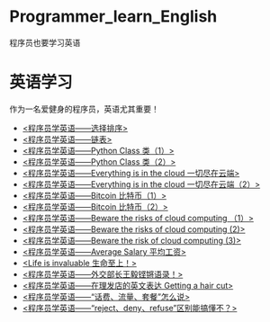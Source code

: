 # Programmer_learn_English
程序员也要学习英语

# 英语学习

作为一名爱健身的程序员，英语尤其重要！

- [<程序员学英语——选择排序>](https://zhuanlan.zhihu.com/p/127146209)
- [<程序员学英语——链表>](https://zhuanlan.zhihu.com/p/129215878)
- [<程序员学英语——Python Class 类（1）>](https://zhuanlan.zhihu.com/p/133093986)
- [<程序员学英语——Python Class 类（2）>](https://zhuanlan.zhihu.com/p/133907159)
- [<程序员学英语——Everything is in the cloud 一切尽在云端>](https://zhuanlan.zhihu.com/p/135838794)
- [<程序员学英语——Everything is in the cloud 一切尽在云端（2）>](https://zhuanlan.zhihu.com/p/136354262)
- [<程序员学英语——Bitcoin 比特币（1）>](https://zhuanlan.zhihu.com/p/136842213)
- [<程序员学英语——Bitcoin 比特币（2）>](https://zhuanlan.zhihu.com/p/137877632)
- [<程序员学英语——Beware the risks of cloud computing （1）>](https://zhuanlan.zhihu.com/p/139562929)
- [<程序员学英语——Beware the risks of cloud computing (2)>](https://zhuanlan.zhihu.com/p/140707654)
- [<程序员学英语——Beware the risk of cloud computing (3)>](https://zhuanlan.zhihu.com/p/141508005)
- [<程序员学英语——Average Salary 平均工资>](https://zhuanlan.zhihu.com/p/142971551)
- [<Life is invaluable 生命至上！>](https://zhuanlan.zhihu.com/p/144635299)
- [<程序员学英语——外交部长王毅铿锵语录！>](https://zhuanlan.zhihu.com/p/144970733)
- [<程序员学英语——在理发店的英文表达 Getting a hair cut>](https://www.toutiao.com/i6835037787104739853/)
- [<程序员学英语——“话费、流量、套餐”怎么说>](https://www.toutiao.com/i6836164855452402183/)
- [<程序员学英语——“reject、deny、refuse”区别能搞懂不？>](https://www.toutiao.com/i6836173638429835780/)
